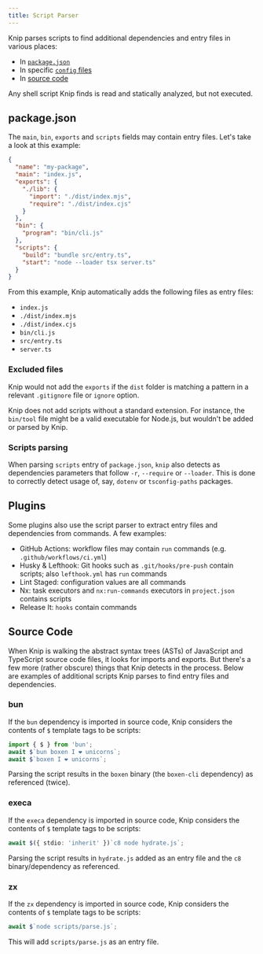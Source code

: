```yaml
---
title: Script Parser
---
```


Knip parses scripts to find additional dependencies and entry files in various
places:

- In [`package.json`][1]
- In specific [`config` files][2]
- In [source code][3]

Any shell script Knip finds is read and statically analyzed, but not executed.

## package.json

The `main`, `bin`, `exports` and `scripts` fields may contain entry files. Let's
take a look at this example:

```json title="package.json"
{
  "name": "my-package",
  "main": "index.js",
  "exports": {
    "./lib": {
      "import": "./dist/index.mjs",
      "require": "./dist/index.cjs"
    }
  },
  "bin": {
    "program": "bin/cli.js"
  },
  "scripts": {
    "build": "bundle src/entry.ts",
    "start": "node --loader tsx server.ts"
  }
}
```

From this example, Knip automatically adds the following files as entry files:

- `index.js`
- `./dist/index.mjs`
- `./dist/index.cjs`
- `bin/cli.js`
- `src/entry.ts`
- `server.ts`

### Excluded files

Knip would not add the `exports` if the `dist` folder is matching a pattern in a
relevant `.gitignore` file or `ignore` option.

Knip does not add scripts without a standard extension. For instance, the
`bin/tool` file might be a valid executable for Node.js, but wouldn't be added
or parsed by Knip.

### Scripts parsing

When parsing `scripts` entry of `package.json`, `knip` also detects as
dependencies parameters that follow `-r`, `--require` or `--loader`. This is
done to correctly detect usage of, say, `dotenv` or `tsconfig-paths` packages.

## Plugins

Some plugins also use the script parser to extract entry files and dependencies
from commands. A few examples:

- GitHub Actions: workflow files may contain `run` commands (e.g.
  `.github/workflows/ci.yml`)
- Husky & Lefthook: Git hooks such as `.git/hooks/pre-push` contain scripts;
  also `lefthook.yml` has `run` commands
- Lint Staged: configuration values are all commands
- Nx: task executors and `nx:run-commands` executors in `project.json` contains
  scripts
- Release It: `hooks` contain commands

## Source Code

When Knip is walking the abstract syntax trees (ASTs) of JavaScript and
TypeScript source code files, it looks for imports and exports. But there's a
few more (rather obscure) things that Knip detects in the process. Below are
examples of additional scripts Knip parses to find entry files and dependencies.

### bun

If the `bun` dependency is imported in source code, Knip considers the contents
of `$` template tags to be scripts:

```ts
import { $ } from 'bun';
await $`bun boxen I ❤ unicorns`;
await $`boxen I ❤ unicorns`;
```

Parsing the script results in the `boxen` binary (the `boxen-cli` dependency) as
referenced (twice).

### execa

If the `execa` dependency is imported in source code, Knip considers the
contents of `$` template tags to be scripts:

```ts
await $({ stdio: 'inherit' })`c8 node hydrate.js`;
```

Parsing the script results in `hydrate.js` added as an entry file and the `c8`
binary/dependency as referenced.

### zx

If the `zx` dependency is imported in source code, Knip considers the contents
of `$` template tags to be scripts:

```ts
await $`node scripts/parse.js`;
```

This will add `scripts/parse.js` as an entry file.

[1]: #packagejson
[2]: #plugins
[3]: #source-code
